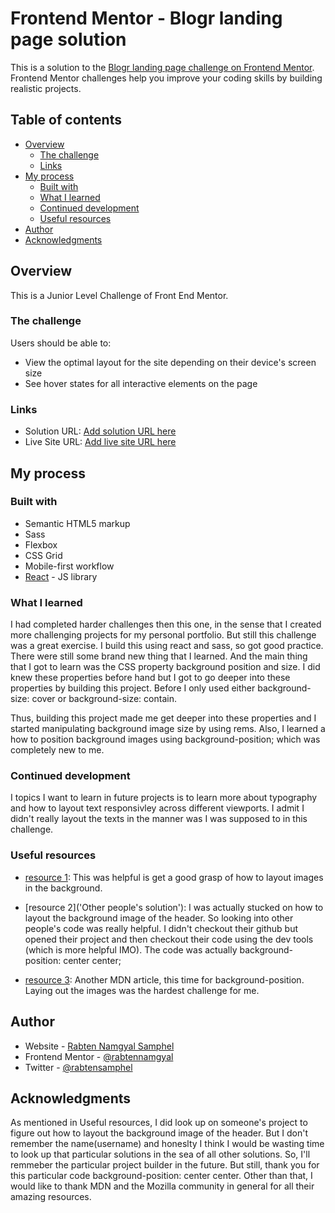 # Frontend Mentor - Blogr landing page solution

This is a solution to the [Blogr landing page challenge on Frontend Mentor](https://www.frontendmentor.io/challenges/blogr-landing-page-EX2RLAApP). Frontend Mentor challenges help you improve your coding skills by building realistic projects. 

## Table of contents

- [Overview](#overview)
  - [The challenge](#the-challenge)
  - [Links](#links)
- [My process](#my-process)
  - [Built with](#built-with)
  - [What I learned](#what-i-learned)
  - [Continued development](#continued-development)
  - [Useful resources](#useful-resources)
- [Author](#author)
- [Acknowledgments](#acknowledgments)


## Overview
This is a Junior Level Challenge of Front End Mentor. 

### The challenge

Users should be able to:

- View the optimal layout for the site depending on their device's screen size
- See hover states for all interactive elements on the page

### Links

- Solution URL: [Add solution URL here](https://your-solution-url.com)
- Live Site URL: [Add live site URL here](https://your-live-site-url.com)

## My process

### Built with

- Semantic HTML5 markup
- Sass
- Flexbox
- CSS Grid
- Mobile-first workflow
- [React](https://reactjs.org/) - JS library


### What I learned

I had completed harder challenges then this one, in the sense that I created more challenging projects for 
my personal portfolio. But still this challenge was a great exercise. I build this using react and sass, so 
got good practice. There were still some brand new thing that I learned. And the main thing that I got to learn
was the CSS property background position and size. I did knew these properties before hand but I got to go deeper
into these properties by building this project. Before I only used either 
background-size: cover 
or 
background-size: contain. 

Thus, building this project made me get deeper into these properties and I started manipulating background image
size by using rems. Also, I learned a how to position background images using background-position; which was 
completely new to me.


### Continued development

I topics I want to learn in future projects is to learn more about typography and how to layout text responsivley 
across different viewports. I admit I didn't really layout the texts in the manner was I was supposed to in this challenge.


### Useful resources

- [resource 1](https://developer.mozilla.org/en-US/docs/Web/CSS/background-size):
This was helpful is get a good grasp of how to layout images in the background.

- [resource 2]('Other people's solution'):
I was actually stucked on how to layout the background image of the header. So looking into other people's code was 
really helpful. I didn't checkout their github but opened their project and then checkout their
code using the dev tools (which is more helpful IMO). The code was actually background-position: center center;

- [resource 3](https://developer.mozilla.org/en-US/docs/Web/CSS/background-position):
Another MDN article, this time for background-position. Laying out the images was the hardest challenge for me.



## Author

- Website - [Rabten Namgyal Samphel](https://personal-portfolio-rabten.herokuapp.com/)
- Frontend Mentor - [@rabtennamgyal](https://www.frontendmentor.io/profile/rabtennamgyal)
- Twitter - [@rabtensamphel](https://www.twitter.com/rabtensamphel)


## Acknowledgments

As mentioned in Useful resources, I did look up on someone's project to figure out how to layout the
background image of the header. But I don't remember the name(username) and honeslty I think I would be wasting time
to look up that particular solutions in the sea of all other solutions. So, I'll remmeber the particular 
project builder in the future. But still, thank you for this particular code background-position: center center.
Other than that, I would like to thank MDN and the Mozilla community in general for all their amazing resources.